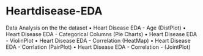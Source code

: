 # Heartdisease-EDA
Data Analysis on the the dataset
•	Heart Disease EDA - Age (DistPlot)
•	Heart Disease EDA - Categorical Columns (Pie Charts)
•	Heart Disease EDA - ViolinPlot
•	Heart Disease EDA - Correlation (HeatMap)
•	Heart Disease EDA - Corrlation (PairPlot)
•	Heart Disease EDA - Correlation - (JointPlot)
